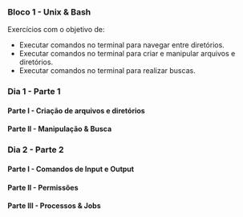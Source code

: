 ### Bloco 1 - Unix & Bash
Exercícios com o objetivo de:
- Executar comandos no terminal para navegar entre diretórios.
- Executar comandos no terminal para criar e manipular arquivos e diretórios.
- Executar comandos no terminal para realizar buscas.

### Dia 1 - Parte 1
#### Parte I - Criação de arquivos e diretórios
#### Parte II - Manipulação & Busca

### Dia 2 - Parte 2
#### Parte I - Comandos de Input e Output
#### Parte II - Permissões
#### Parte III - Processos & Jobs
